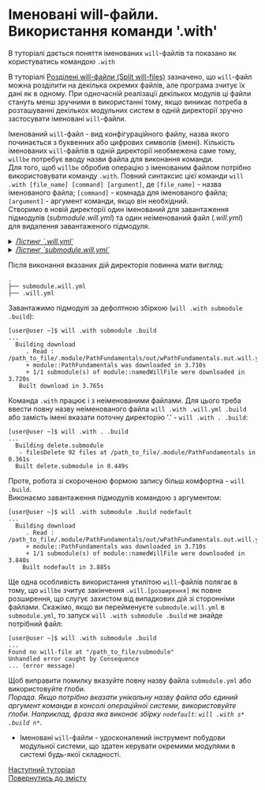 # Іменовані will-файли. Використання команди '.with'  

В туторіалі дається поняття іменованих `will`-файлів та показано як користуватись командою `.with`

В туторіалі [Розділені will-файли (Split will-files)](SplitWillFile.ukr.md) зазначено, що `will`-файл можна розділити на декілька окремих файлів, але програма зчитує їх дані як в одному. При одночасній реалізації декількох модулів ці файли стануть менш зручними в використанні тому, якщо виникає потреба в розташуванні декількох модульних систем в одній директорії зручно застосувати іменовані  `will`-файли.  

Іменований `will`-файл - вид конфігураційного файлу, назва якого починається з буквенних або цифрових символів (імені). Кількість іменованих `will`-файлів в одній директорії необмежена саме тому, `willbe` потребує вводу назви файла для виконання команди.  
Для того, щоб `willbe` обробив операцію з іменованим файлом потрібно використовувати команду `.with`. Повний синтаксис цієї команди `will .with [file_name] [command] [argument]`, де `[file_name]` - назва іменованого файла; `[command]` - комнада для іменованого файла; `[argument]` - аргумент команди, якщо він необхідний.   
Створимо в новій директорії один іменований для завантаження підмодулів (_submodule.will.yml_) та один неіменований файл (_.will.yml_) для видалення завантаженого підмодуля.  

<details>
    <summary><u><em>Лістинг `.will.yml`</em></u></summary>

```yaml

about :

  name : deleteSubmodule
  description : "To test named will-files"

path :

  fileToDelete :
      path : './.module/PathFundamentals'

step  :

  delete.submodule :
      inherit : predefined.delete
      filePath : path::fileToDelete*


build :

  delete.submodule :
      criterion :
          default : 1
      steps :
          - delete.*

```

</details>

<details>
    <summary><u><em>Лістинг `submodule.will.yml`</em></u></summary>

```yaml
about :

    name : namedWillFile
    description : "To test named will-files"
    version : 0.0.1

submodule :

    PathFundamentals : git+https:///github.com/Wandalen/wPathFundamentals.git/out/wPathFundamentals#master

build :

    download :        
      steps :
        - submodules.download
      criterion :
        default : 1

    nodefault :     
      steps :
        - submodules.download

```

</details>

Після виконання вказаних дій директорія повинна мати вигляд:  

```
.
├── submodule.will.yml
├── .will.yml

```

Завантажимо підмодулі за дефолтною збіркою (`will .with submodule .build`):

```
[user@user ~]$ will .with submodule .build
...
  Building download
     . Read : /path_to_file/.module/PathFundamentals/out/wPathFundamentals.out.will.yml
     + module::PathFundamentals was downloaded in 3.710s
     + 1/1 submodule(s) of module::namedWillFile were downloaded in 3.720s
   Built download in 3.765s

```

Команда `.with` працює і з неіменованими файлами. Для цього треба ввести повну назву неіменованого файла `will .with .will.yml .build` або замість імені вказати поточну директорію '.' - `will .with . .build`:  

```
[user@user ~]$ will .with . .build
...
  Building delete.submodule
   - filesDelete 92 files at /path_to_file/.module/PathFundamentals in 0.361s
  Built delete.submodule in 0.449s

```
Проте, робота зі скороченою формою запису більш комфортна - `will .build`.  
Виконаємо завантаження підмодулів командою з аргументом:

```
[user@user ~]$ will .with submodule .build nodefault
...
  Building download
     . Read : /path_to_file/.module/PathFundamentals/out/wPathFundamentals.out.will.yml
     + module::PathFundamentals was downloaded in 3.710s
     + 1/1 submodule(s) of module::namedWillFile were downloaded in 3.840s
    Built nodefault in 3.885s

```

Ще одна особливість використання утилітою `will`-файлів полягає в тому, що `willbe` зчитує закінчення `.will.[розширення]` як повне розширення, що слугує захистом від випадкових дій зі сторонніми файлами. Скажімо, якщо ви перейменуєте `submodule.will.yml` в `submodule.yml`, то запуск `will .with submodule .build` не знайде потрібний файл:

```
[user@user ~]$ will .with submodule .build
...
Found no will-file at "/path_to_file/submodule"           
Unhandled error caught by Consequence
... (error message)

```

Щоб виправити помилку вказуйте повну назву файла `submodule.yml` або використовуйте ґлоби.  
_Порада. Якщо потрібно вказати унікальну назву файла або єдиний аргумент команди в консолі операційної системи, використовуйте ґлоби. Наприклад, фраза яка виконає збірку `nodefault`: `will .with s* .build n*`._

- Іменовані `will`-файли - удосконалений інструмент побудови модульної системи, що здатен керувати окремими модулями в системі будь-якої складності.

[Наступний туторіал](UsingEachCommand.ukr.md)  
[Повернутись до змісту](../README.md#tutorials)
